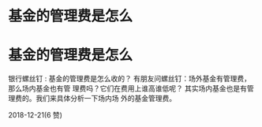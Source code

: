 # 基金的管理费是怎么

# 基金的管理费是怎么

银行螺丝钉 : 基金的管理费是怎么收的？ 有朋友问螺丝钉：场外基金有管理费，那么场内基金也有管 理费吗？它们在费用上谁高谁低呢？ 其实场内基金也是有管理费的。我们来具体分析一下场内场 外的基金管理费。

2018-12-21(6 赞)